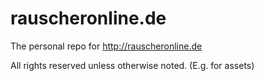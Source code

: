 # rauscheronline.de
The personal repo for http://rauscheronline.de

All rights reserved unless otherwise noted. (E.g. for assets)
